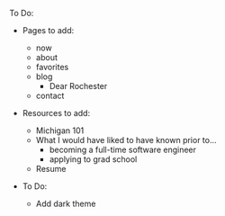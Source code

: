 To Do:

- Pages to add:
    - now
    - about
    - favorites
    - blog
        - Dear Rochester
    - contact

- Resources to add:
    - Michigan 101
    - What I would have liked to have known prior to...
        - becoming a full-time software engineer
        - applying to grad school
    - Resume

- To Do:
    - Add dark theme